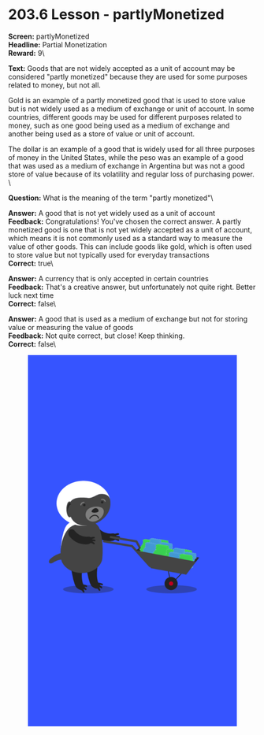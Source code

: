 # 203.6 Lesson - partlyMonetized

**Screen:** partlyMonetized\
**Headline:** Partial Monetization\
**Reward:** 9\

**Text:** Goods that are not widely accepted as a unit of account may be considered &quot;partly monetized&quot; because they are used for some purposes related to money, but not all.

Gold is an example of a partly monetized good that is used to store value but is not widely used as a medium of exchange or unit of account. In some countries, different goods may be used for different purposes related to money, such as one good being used as a medium of exchange and another being used as a store of value or unit of account.

The dollar is an example of a good that is widely used for all three purposes of money in the United States, while the peso was an example of a good that was used as a medium of exchange in Argentina but was not a good store of value because of its volatility and regular loss of purchasing power.
\

**Question:** What is the meaning of the term &quot;partly monetized&quot;\

**Answer:** A good that is not yet widely used as a unit of account\
**Feedback:** Congratulations! You&#x27;ve chosen the correct answer. A partly monetized good is one that is not yet widely accepted as a unit of account, which means it is not commonly used as a standard way to measure the value of other goods. This can include goods like gold, which is often used to store value but not typically used for everyday transactions\
**Correct:** true\

**Answer:** A currency that is only accepted in certain countries\
**Feedback:** That&#x27;s a creative answer, but unfortunately not quite right. Better luck next time\
**Correct:** false\

**Answer:** A good that is used as a medium of exchange but not for storing value or measuring the value of goods\
**Feedback:** Not quite correct, but close! Keep thinking.\
**Correct:** false\


<figure><img src="../.gitbook/assets/203-06.png" alt=""><figcaption></figcaption></figure>

